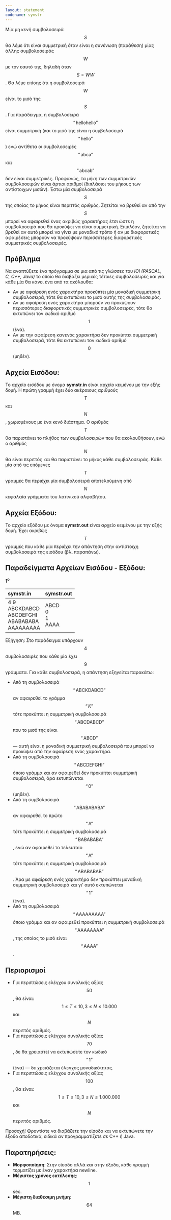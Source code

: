 ```yaml
---
layout: statement
codename: symstr
---
```


Μία μη κενή συμβολοσειρά $$S$$ θα λέμε ότι είναι συμμετρική όταν είναι η συνένωση (παράθεση) μίας άλλης συμβολοσειράς $$W$$ με τον εαυτό της, δηλαδή όταν $$S = WW$$. Θα λέμε επίσης ότι η συμβολοσειρά $$W$$ είναι το μισό της $$S$$. Για παράδειγμα, η συμβολοσειρά $$“\text{hellohello}”$$ είναι συμμετρική (και το μισό της είναι η συμβολοσειρά $$“\text{hello}”$$) ενώ αντίθετα οι συμβολοσειρές $$“\text{abca}”$$ και $$“\text{abcab}”$$ δεν είναι συμμετρικές. Προφανώς, τα μήκη των συμμετρικών συμβολοσειρών είναι άρτιοι αριθμοί (διπλάσιοι του μήκους των αντίστοιχων μισών). Έστω μία συμβολοσειρά $$S$$ της οποίας το μήκος είναι περιττός αριθμός. Ζητείται να βρεθεί αν από την $$S$$ μπορεί να αφαιρεθεί ένας ακριβώς χαρακτήρας έτσι ώστε η συμβολοσειρά που θα προκύψει να είναι συμμετρική. Επιπλέον, ζητείται να βρεθεί αν αυτό μπορεί να γίνει με μοναδικό τρόπο ή αν με διαφορετικές αφαιρέσεις μπορούν να προκύψουν περισσότερες διαφορετικές συμμετρικές συμβολοσειρές.

## Πρόβλημα

Να αναπτύξετε ένα πρόγραμμα σε μια από τις γλώσσες του *IOI (PASCAL, C, C++, Java)* το οποίο θα διαβάζει μερικές τέτοιες συμβολοσειρές και για κάθε μία θα κάνει ένα από τα ακόλουθα:
- Αν με αφαίρεση ενός χαρακτήρα προκύπτει μία μοναδική συμμετρική συμβολοσειρά, τότε θα εκτυπώνει το μισό αυτής της συμβολοσειράς.
- Αν με αφαίρεση ενός χαρακτήρα μπορούν να προκύψουν περισσότερες διαφορετικές συμμετρικές συμβολοσειρές, τότε θα εκτυπώνει τον κωδικό αριθμό $$1$$ (ένα).
- Αν με την αφαίρεση κανενός χαρακτήρα δεν προκύπτει συμμετρική συμβολοσειρά, τότε θα εκτυπώνει τον κωδικό αριθμό $$0$$ (μηδέν).

## Αρχεία Εισόδου:
Το αρχείο εισόδου με όνομα **symstr.in** είναι αρχείο κειμένου με την εξής δομή. Η πρώτη γραμμή έχει δύο ακέραιους αριθμούς $$T$$ και $$N$$, χωρισμένους με ένα κενό διάστημα. Ο αριθμός $$T$$ θα παριστάνει το πλήθος των συμβολοσειρών που θα ακολουθήσουν, ενώ ο αριθμός $$N$$ θα είναι περιττός και θα παριστάνει το μήκος κάθε συμβολοσειράς. Κάθε μία από τις επόμενες $$T$$ γραμμές θα περιέχει μία συμβολοσειρά αποτελούμενη από $$N$$ κεφαλαία γράμματα του λατινικού αλφαβήτου.

## Αρχεία Εξόδου:
Το αρχείο εξόδου με όνομα **symstr.out** είναι αρχείο κειμένου με την εξής δομή. Έχει ακριβώς $$T$$ γραμμές που κάθε μία περιέχει την απάντηση στην αντίστοιχη συμβολοσειρά της εισόδου (βλ. παραπάνω).

## Παραδείγματα Αρχείων Εισόδου - Εξόδου:

**1<sup>o</sup>**

| **symstr.in**      | **symstr.out** |
| :--- | :--- |
| 4 9 <br> ABCKDABCD <br> ABCDEFGHI <br> ABABABABA <br> AAAAAAAAA | ABCD <br> 0 <br> 1 <br> AAAA |

Εξήγηση: Στο παράδειγμα υπάρχουν $$4$$ συμβολοσειρές που κάθε μία έχει $$9$$ γράμματα. Για κάθε συμβολοσειρά, η απάντηση εξηγείται παρακάτω:
- Από τη συμβολοσειρά $$“\text{ABCKDABCD}”$$ αν αφαιρεθεί το γράμμα $$“K”$$ τότε προκύπτει η συμμετρική συμβολοσειρά $$“\text{ABCDABCD}”$$ που το μισό της είναι $$“\text{ABCD}”$$ — αυτή είναι η μοναδική συμμετρική συμβολοσειρά που μπορεί να προκύψει από την αφαίρεση ενός χαρακτήρα.
- Από τη συμβολοσειρά $$“\text{ABCDEFGHI}”$$ όποιο γράμμα και αν αφαιρεθεί δεν προκύπτει συμμετρική συμβολοσειρά, άρα εκτυπώνεται $$“0”$$ (μηδέν).
- Από τη συμβολοσειρά $$“\text{ABABABABA}”$$ αν αφαιρεθεί το πρώτο $$“\text{A}”$$ τότε προκύπτει η συμμετρική συμβολοσειρά $$“\text{BABABABA}”$$, ενώ αν αφαιρεθεί το τελευταίο $$“\text{A}”$$ τότε προκύπτει η συμμετρική συμβολοσειρά $$“\text{ABABABAB}”$$. Άρα με αφαίρεση ενός χαρακτήρα δεν προκύπτει μοναδική συμμετρική συμβολοσειρά και γι’ αυτό εκτυπώνεται $$“1”$$ (ένα).
- Από τη συμβολοσειρά $$“\text{AAAAAAAAA}”$$ όποιο γράμμα και αν αφαιρεθεί προκύπτει η συμμετρική συμβολοσειρά $$“\text{AAAAAAAA}”$$, της οποίας το μισό είναι $$“\text{AAAA}”$$.

## Περιορισμοί

- Για περιπτώσεις ελέγχου συνολικής αξίας $$50%$$, θα είναι: $$1 \leq Τ \leq 10, 3 \leq N \leq 10.000$$ και $$N$$ περιττός αριθμός.
- Για περιπτώσεις ελέγχου συνολικής αξίας $$70%$$, δε θα χρειαστεί να εκτυπώσετε τον κωδικό $$“1”$$ (ένα) — δε χρειάζεται έλεγχος μοναδικότητας.
- Για περιπτώσεις ελέγχου συνολικής αξίας $$100%$$, θα είναι: $$1 \leq T \leq 10, 3 \leq N \leq 1.000.000$$ και $$N$$ περιττός αριθμός.

Προσοχή! Φροντίστε να διαβάζετε την είσοδο και να εκτυπώνετε την έξοδο αποδοτικά, ειδικά αν προγραμματίζετε σε C++ ή Java.

## Παρατηρήσεις:

- **Μορφοποίηση**: Στην είσοδο αλλά και στην έξοδο, κάθε γραμμή τερματίζει με έναν χαρακτήρα newline.
- **Μέγιστος χρόνος εκτέλεσης**: $$1$$ sec.
- **Μέγιστη διαθέσιμη μνήμη**: $$64$$ MB.
